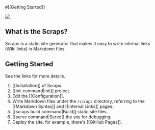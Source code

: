 #[[Getting Started]]

![](https://github.com/boykush/scraps/raw/main/assets/logo_opacity.png?raw=true)

##  What is the Scraps?

Scraps is a static site generator that makes it easy to write internal links (Wiki links) in Markdown files.

## Getting Started

See the links for more details.

1. [[Installation]] of Scraps.
2. [[init command|Init]] project.
3. Edit the [[Configuration]].
4. Write Markdown files under the `/scraps` directory, referring to the [[Markdown Syntax]] and [[Internal Links]] pages.
5. [[scraps build command|Build]] static site files.
6. [[serve command|Serve]] the site for debugging.
7. Deploy the site. for example, there's [[GitHub Pages]].
